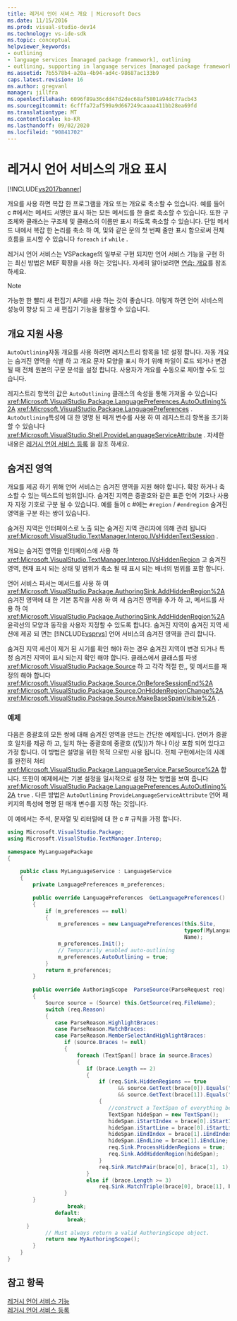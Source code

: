 ```yaml
---
title: 레거시 언어 서비스 개요 | Microsoft Docs
ms.date: 11/15/2016
ms.prod: visual-studio-dev14
ms.technology: vs-ide-sdk
ms.topic: conceptual
helpviewer_keywords:
- outlining
- language services [managed package framework], outlining
- outlining, supporting in language services [managed package framework]
ms.assetid: 7b5578b4-a20a-4b94-ad4c-98687ac133b9
caps.latest.revision: 16
ms.author: gregvanl
manager: jillfra
ms.openlocfilehash: 6096f89a36cdd47d2dec68af5801a94dc77acb43
ms.sourcegitcommit: 6cfffa72af599a9d667249caaaa411bb28ea69fd
ms.translationtype: MT
ms.contentlocale: ko-KR
ms.lasthandoff: 09/02/2020
ms.locfileid: "90841702"
---
```

# <a name="outlining-in-a-legacy-language-service"></a>레거시 언어 서비스의 개요 표시
[!INCLUDE[vs2017banner](../../includes/vs2017banner.md)]

개요를 사용 하면 복잡 한 프로그램을 개요 또는 개요로 축소할 수 있습니다. 예를 들어 c #에서는 메서드 서명만 표시 하는 모든 메서드를 한 줄로 축소할 수 있습니다. 또한 구조체와 클래스는 구조체 및 클래스의 이름만 표시 하도록 축소할 수 있습니다. 단일 메서드 내에서 복잡 한 논리를 축소 하 여, 및와 같은 문의 첫 번째 줄만 표시 함으로써 전체 흐름을 표시할 수 있습니다 `foreach` `if` `while` .  
  
 레거시 언어 서비스는 VSPackage의 일부로 구현 되지만 언어 서비스 기능을 구현 하는 최신 방법은 MEF 확장을 사용 하는 것입니다. 자세히 알아보려면 [연습: 개요](../../extensibility/walkthrough-outlining.md)를 참조 하세요.  
  
> [!NOTE]
> 가능한 한 빨리 새 편집기 API를 사용 하는 것이 좋습니다. 이렇게 하면 언어 서비스의 성능이 향상 되 고 새 편집기 기능을 활용할 수 있습니다.  
  
## <a name="enabling-support-for-outlining"></a>개요 지원 사용  
 `AutoOutlining`자동 개요를 사용 하려면 레지스트리 항목을 1로 설정 합니다. 자동 개요는 숨겨진 영역을 식별 하 고 개요 문자 모양을 표시 하기 위해 파일이 로드 되거나 변경 될 때 전체 원본의 구문 분석을 설정 합니다. 사용자가 개요를 수동으로 제어할 수도 있습니다.  
  
 레지스트리 항목의 값은 `AutoOutlining` 클래스의 속성을 통해 가져올 수 있습니다 <xref:Microsoft.VisualStudio.Package.LanguagePreferences.AutoOutlining%2A> <xref:Microsoft.VisualStudio.Package.LanguagePreferences> . `AutoOutlining`특성에 대 한 명명 된 매개 변수를 사용 하 여 레지스트리 항목을 초기화할 수 있습니다 <xref:Microsoft.VisualStudio.Shell.ProvideLanguageServiceAttribute> . 자세한 내용은 [레거시 언어 서비스 등록](../../extensibility/internals/registering-a-legacy-language-service1.md) 을 참조 하세요.  
  
## <a name="the-hidden-region"></a>숨겨진 영역  
 개요를 제공 하기 위해 언어 서비스는 숨겨진 영역을 지원 해야 합니다. 확장 하거나 축소할 수 있는 텍스트의 범위입니다. 숨겨진 지역은 중괄호와 같은 표준 언어 기호나 사용자 지정 기호로 구분 될 수 있습니다. 예를 들어 c #에는 `#region` / `#endregion` 숨겨진 영역을 구분 하는 쌍이 있습니다.  
  
 숨겨진 지역은 인터페이스로 노출 되는 숨겨진 지역 관리자에 의해 관리 됩니다 <xref:Microsoft.VisualStudio.TextManager.Interop.IVsHiddenTextSession> .  
  
 개요는 숨겨진 영역을 인터페이스에 사용 하 <xref:Microsoft.VisualStudio.TextManager.Interop.IVsHiddenRegion> 고 숨겨진 영역, 현재 표시 되는 상태 및 범위가 축소 될 때 표시 되는 배너의 범위를 포함 합니다.  
  
 언어 서비스 파서는 메서드를 사용 하 여 <xref:Microsoft.VisualStudio.Package.AuthoringSink.AddHiddenRegion%2A> 숨겨진 영역에 대 한 기본 동작을 사용 하 여 새 숨겨진 영역을 추가 하 고, 메서드를 사용 하 여 <xref:Microsoft.VisualStudio.Package.AuthoringSink.AddHiddenRegion%2A> 윤곽선의 모양과 동작을 사용자 지정할 수 있도록 합니다. 숨겨진 지역이 숨겨진 지역 세션에 제공 되 면는 [!INCLUDE[vsprvs](../../includes/vsprvs-md.md)] 언어 서비스의 숨겨진 영역을 관리 합니다.  
  
 숨겨진 지역 세션이 제거 된 시기를 확인 해야 하는 경우 숨겨진 지역이 변경 되거나 특정 숨겨진 지역이 표시 되는지 확인 해야 합니다. 클래스에서 클래스를 파생 <xref:Microsoft.VisualStudio.Package.Source> 하 고 각각 적절 한,, 및 메서드를 재정의 해야 합니다 <xref:Microsoft.VisualStudio.Package.Source.OnBeforeSessionEnd%2A> <xref:Microsoft.VisualStudio.Package.Source.OnHiddenRegionChange%2A> <xref:Microsoft.VisualStudio.Package.Source.MakeBaseSpanVisible%2A> .  
  
### <a name="example"></a>예제  
 다음은 중괄호의 모든 쌍에 대해 숨겨진 영역을 만드는 간단한 예제입니다. 언어가 중괄호 일치를 제공 하 고, 일치 하는 중괄호에 중괄호 ({및})가 하나 이상 포함 되어 있다고 가정 합니다. 이 방법은 설명을 위한 목적 으로만 사용 됩니다. 전체 구현에서는의 사례를 완전히 처리 <xref:Microsoft.VisualStudio.Package.LanguageService.ParseSource%2A> 합니다. 또한이 예제에서는 기본 설정을 일시적으로 설정 하는 방법을 보여 줍니다 <xref:Microsoft.VisualStudio.Package.LanguagePreferences.AutoOutlining%2A> `true` . 다른 방법은 `AutoOutlining` `ProvideLanguageServiceAttribute` 언어 패키지의 특성에 명명 된 매개 변수를 지정 하는 것입니다.  
  
 이 예에서는 주석, 문자열 및 리터럴에 대 한 c # 규칙을 가정 합니다.  
  
```csharp  
using Microsoft.VisualStudio.Package;  
using Microsoft.VisualStudio.TextManager.Interop;  
  
namespace MyLanguagePackage  
{  
  
    public class MyLanguageService : LanguageService  
    {  
        private LanguagePreferences m_preferences;  
  
        public override LanguagePreferences  GetLanguagePreferences()  
        {  
            if (m_preferences == null)  
            {  
                m_preferences = new LanguagePreferences(this.Site,  
                                                        typeof(MyLanguageService).GUID,  
                                                        Name);  
                m_preferences.Init();  
                // Temporarily enabled auto-outlining  
                m_preferences.AutoOutlining = true;  
            }  
            return m_preferences;  
        }  
  
        public override AuthoringScope  ParseSource(ParseRequest req)  
        {  
            Source source = (Source) this.GetSource(req.FileName);  
            switch (req.Reason)  
            {  
               case ParseReason.HighlightBraces:  
               case ParseReason.MatchBraces:  
               case ParseReason.MemberSelectAndHighlightBraces:  
                  if (source.Braces != null)  
                  {  
                      foreach (TextSpan[] brace in source.Braces)  
                      {  
                         if (brace.Length == 2)  
                         {  
                             if (req.Sink.HiddenRegions == true   
                                   && source.GetText(brace[0]).Equals("{")   
                                   && source.GetText(brace[1]).Equals("}"))  
                             {  
                                //construct a TextSpan of everything between the braces  
                                TextSpan hideSpan = new TextSpan();  
                                hideSpan.iStartIndex = brace[0].iStartIndex;  
                                hideSpan.iStartLine = brace[0].iStartLine;  
                                hideSpan.iEndIndex = brace[1].iEndIndex;  
                                hideSpan.iEndLine = brace[1].iEndLine;  
                                req.Sink.ProcessHiddenRegions = true;  
                                req.Sink.AddHiddenRegion(hideSpan);  
                             }  
                             req.Sink.MatchPair(brace[0], brace[1], 1);  
                         }  
                         else if (brace.Length >= 3)  
                             req.Sink.MatchTriple(brace[0], brace[1], brace[2], 1);  
                  }  
        }  
                   break;  
               default:  
                   break;  
      }  
            // Must always return a valid AuthoringScope object.  
            return new MyAuthoringScope();  
        }  
    }  
}  
```  
  
## <a name="see-also"></a>참고 항목  
 [레거시 언어 서비스 기능](../../extensibility/internals/legacy-language-service-features1.md)   
 [레거시 언어 서비스 등록](../../extensibility/internals/registering-a-legacy-language-service1.md)
